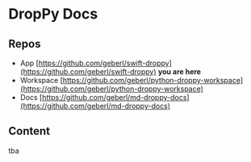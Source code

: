# DropPy Docs

## Repos

- App [https://github.com/geberl/swift-droppy](https://github.com/geberl/swift-droppy) **you are here**
- Workspace [https://github.com/geberl/python-droppy-workspace](https://github.com/geberl/python-droppy-workspace)
- Docs [https://github.com/geberl/md-droppy-docs](https://github.com/geberl/md-droppy-docs)

## Content

tba
